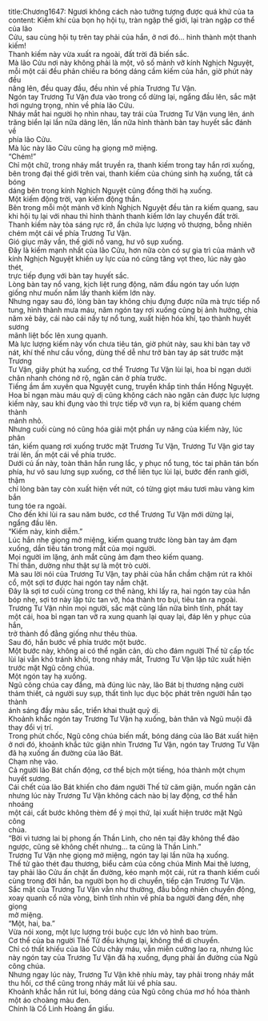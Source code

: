 title:Chương1647: Ngươi không cách nào tưởng tượng được quá khứ của ta
content:
Kiếm khí của bọn họ hội tụ, tràn ngập thế giới, lại tràn ngập cơ thể của lão<br>Cửu, sau cùng hội tụ trên tay phải của hắn, ở nơi đó... hình thành một thanh<br>kiếm!<br>Thanh kiếm này vừa xuất ra ngoài, đất trời đã biến sắc.<br>Mà lão Cửu nơi này không phải là một, vô số mảnh vỡ kính Nghịch Nguyệt,<br>mỗi một cái đều phản chiếu ra bóng dáng cầm kiếm của hắn, giờ phút này đều<br>nâng lên, đều quay đầu, đều nhìn về phía Trương Tư Vận.<br>Ngón tay Trương Tư Vận đưa vào trong cổ dừng lại, ngẩng đầu lên, sắc mặt<br>hơi ngưng trọng, nhìn về phía lão Cửu.<br>Nháy mắt hai người họ nhìn nhau, tay trái của Trương Tư Vận vung lên, ánh<br>trăng biển lại lần nữa dâng lên, lần nữa hình thành bàn tay huyết sắc đánh về<br>phía lão Cửu.<br>Mà lúc này lão Cửu cũng hạ giọng mở miệng.<br>“Chém!”<br>Chỉ một chữ, trong nháy mắt truyền ra, thanh kiếm trong tay hắn rơi xuống,<br>bên trong đại thế giới trên vai, thanh kiếm của chúng sinh hạ xuống, tất cả bóng<br>dáng bên trong kính Nghịch Nguyệt cũng đồng thời hạ xuống.<br>Một kiếm động trời, vạn kiếm động thần.<br>Bên trong mỗi một mảnh vỡ kính Nghịch Nguyệt đều tản ra kiếm quang, sau<br>khi hội tụ lại với nhau thì hình thành thanh kiếm lớn lay chuyển đất trời.<br>Thanh kiếm này tỏa sáng rực rỡ, ẩn chứa lực lượng vô thượng, bỗng nhiên<br>chém một cái về phía Trương Tư Vận.<br>Gió giục mây vần, thế giới nổ vang, hư vô sụp xuống.<br>Đây là kiếm mạnh nhất của lão Cửu, hơn nữa còn có sự gia trì của mảnh vỡ<br>kính Nghịch Nguyệt khiến uy lực của nó cũng tăng vọt theo, lúc này gào thét,<br>trực tiếp đụng với bàn tay huyết sắc.<br>Lòng bàn tay nổ vang, kịch liệt rung động, năm đầu ngón tay uốn lượn<br>giống như muốn nắm lấy thanh kiếm lớn này.<br>Nhưng ngay sau đó, lòng bàn tay không chịu đựng được nữa mà trực tiếp nổ<br>tung, hình thành mưa máu, năm ngón tay rơi xuống cũng bị ảnh hưởng, chia<br>năm xẻ bảy, cái nào cái nấy tự nổ tung, xuất hiện hóa khí, tạo thành huyết sương<br>mãnh liệt bốc lên xung quanh.<br>Mà lực lượng kiếm này vốn chưa tiêu tán, giờ phút này, sau khi bàn tay vỡ<br>nát, khí thế như cầu vồng, dùng thế dễ như trở bàn tay áp sát trước mặt Trương<br>Tư Vận, giây phút hạ xuống, cơ thể Trương Tư Vận lùi lại, hoa bỉ ngạn dưới<br>chân nhanh chóng nở rộ, ngăn cản ở phía trước.<br>Tiếng ầm ầm xuyên qua Nguyệt cung, truyền khắp tinh thần Hồng Nguyệt.<br>Hoa bỉ ngạn màu máu quỷ dị cũng không cách nào ngăn cản được lực lượng<br>kiếm này, sau khi đụng vào thì trực tiếp vỡ vụn ra, bị kiếm quang chém thành<br>mảnh nhỏ.<br>Nhưng cuối cùng nó cũng hóa giải một phần uy năng của kiếm này, lúc phân<br>tán, kiếm quang rơi xuống trước mặt Trương Tư Vận, Trương Tư Vận giơ tay<br>trái lên, ấn một cái về phía trước.<br>Dưới cú ấn này, toàn thân hắn rung lắc, y phục nổ tung, tóc tai phân tán bốn<br>phía, hư vô sau lưng sụp xuống, cơ thể liên tục lùi lại, bước đến ranh giới, thậm<br>chí lòng bàn tay còn xuất hiện vết nứt, có từng giọt máu tươi màu vàng kim bắn<br>tung tóe ra ngoài.<br>Cho đến khi lùi ra sau năm bước, cơ thể Trương Tư Vận mới dừng lại,<br>ngẩng đầu lên.<br>“Kiếm này, kinh diễm.”<br>Lúc hắn nhẹ giọng mở miệng, kiếm quang trước lòng bàn tay ảm đạm<br>xuống, dần tiêu tán trong mắt của mọi người.<br>Mọi người im lặng, ánh mắt cũng ảm đạm theo kiếm quang.<br>Thí thần, dường như thật sự là một trò cười.<br>Mà sau lời nói của Trương Tư Vận, tay phải của hắn chầm chậm rút ra khỏi<br>cổ, một sợi tơ được hai ngón tay nắm chặt.<br>Đây là sợi tơ cuối cùng trong cơ thể nàng, khi lấy ra, hai ngón tay của hắn<br>bóp nhẹ, sợi tơ này lập tức tan vỡ, hóa thành tro bụi, tiêu tán ra ngoài.<br>Trương Tư Vận nhìn mọi người, sắc mặt cũng lần nữa bình tĩnh, phất tay<br>một cái, hoa bỉ ngạn tan vỡ ra xung quanh lại quay lại, đáp lên y phục của hắn,<br>trở thành đồ đằng giống như thêu thùa.<br>Sau đó, hắn bước về phía trước một bước.<br>Một bước này, không ai có thể ngăn cản, dù cho đám người Thế tử cấp tốc<br>lùi lại vẫn khó tránh khỏi, trong nháy mắt, Trương Tư Vận lập tức xuất hiện<br>trước mặt Ngũ công chúa.<br>Một ngón tay hạ xuống.<br>Ngũ công chúa cay đắng, mà đúng lúc này, lão Bát bị thương nặng cười<br>thảm thiết, cả người suy sụp, thất tình lục dục bộc phát trên người hắn tạo thành<br>ánh sáng đầy màu sắc, triển khai thuật quỷ dị.<br>Khoảnh khắc ngón tay Trương Tư Vận hạ xuống, bản thân và Ngũ muội đã<br>thay đổi vị trí.<br>Trong phút chốc, Ngũ công chúa biến mất, bóng dáng của lão Bát xuất hiện<br>ở nơi đó, khoảnh khắc tức giận nhìn Trương Tư Vận, ngón tay Trương Tư Vận<br>đã hạ xuống ấn đường của lão Bát.<br>Chạm nhẹ vào.<br>Cả người lão Bát chấn động, cơ thể bịch một tiếng, hóa thành một chụm<br>huyết sương.<br>Cái chết của lão Bát khiến cho đám người Thế tử căm giận, muốn ngăn cản<br>nhưng lúc này Trương Tư Vận không cách nào bị lay động, cơ thể hắn nhoáng<br>một cái, cất bước không thèm để ý mọi thứ, lại xuất hiện trước mặt Ngũ công<br>chúa.<br>“Bởi vì tương lai bị phong ấn Thần Linh, cho nên tại đây không thể đảo<br>ngược, cũng sẽ không chết nhưng... ta cũng là Thần Linh.”<br>Trương Tư Vận nhẹ giọng mở miệng, ngón tay lại lần nữa hạ xuống.<br>Thế tử gào thét đau thương, biểu cảm của công chúa Minh Mai thê lương,<br>tay phải lão Cửu ấn chặt ấn đường, kéo mạnh một cái, rút ra thanh kiếm cuối<br>cùng trong đời hắn, ba người bọn họ di chuyển, tiếp cận Trương Tư Vận.<br>Sắc mặt của Trương Tư Vận vẫn như thường, đầu bỗng nhiên chuyển động,<br>xoay quanh cổ nửa vòng, bình tĩnh nhìn về phía ba người đang đến, nhẹ giọng<br>mở miệng.<br>“Một, hai, ba.”<br>Vừa nói xong, một lực lượng trói buộc cực lớn vô hình bao trùm.<br>Cơ thể của ba người Thế Tử đều khựng lại, không thể di chuyển.<br>Chỉ có thất khiếu của lão Cửu chảy máu, vẫn miễn cưỡng lao ra, nhưng lúc<br>này ngón tay của Trương Tư Vận đã hạ xuống, đụng phải ấn đường của Ngũ<br>công chúa.<br>Nhưng ngay lúc này, Trương Tư Vận khẽ nhíu mày, tay phải trong nháy mắt<br>thu hồi, cơ thể cũng trong nháy mắt lùi về phía sau.<br>Khoảnh khắc hắn rút lui, bóng dáng của Ngũ công chúa mơ hồ hóa thành<br>một áo choàng màu đen.<br>Chính là Cổ Linh Hoàng ẩn giấu.